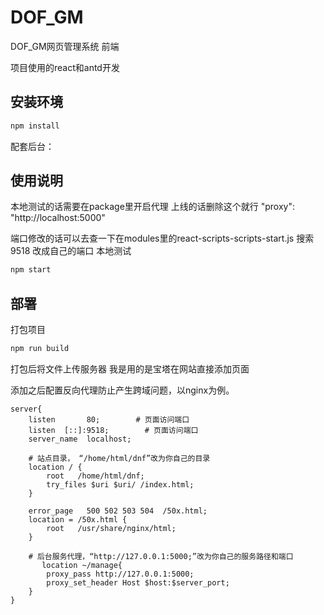 # DOF_GM
DOF_GM网页管理系统 前端

项目使用的react和antd开发

## 安装环境

```bash
npm install 
```
配套后台：



## 使用说明

本地测试的话需要在package里开启代理 上线的话删除这个就行
  "proxy": "http://localhost:5000"
  
端口修改的话可以去查一下在modules里的react-scripts-scripts-start.js
搜索9518 改成自己的端口
本地测试
```bash
npm start 
```
## 部署
打包项目
```bash
npm run build 
```
打包后将文件上传服务器 我是用的是宝塔在网站直接添加页面




添加之后配置反向代理防止产生跨域问题，以nginx为例。


````
server{
    listen       80;        # 页面访问端口
    listen  [::]:9518;        # 页面访问端口
    server_name  localhost;
    
    # 站点目录， “/home/html/dnf”改为你自己的目录
    location / {
        root   /home/html/dnf;
        try_files $uri $uri/ /index.html;
    }

    error_page   500 502 503 504  /50x.html;
    location = /50x.html {
        root   /usr/share/nginx/html;
    }

    # 后台服务代理，“http://127.0.0.1:5000;”改为你自己的服务路径和端口
       location ~/manage{
        proxy_pass http://127.0.0.1:5000;
        proxy_set_header Host $host:$server_port;
    }
}
````



